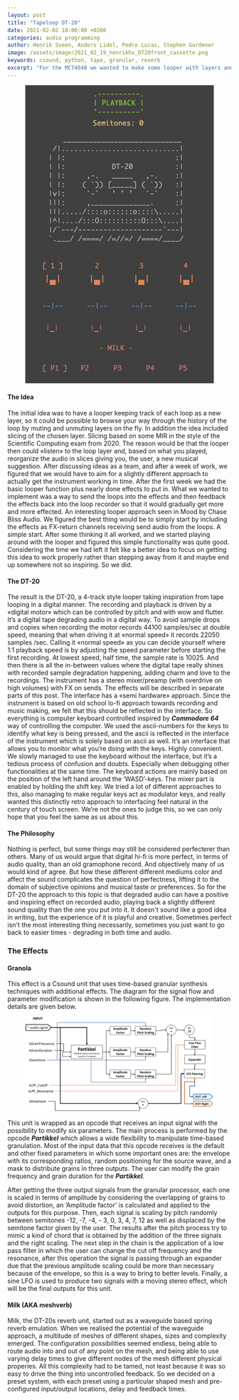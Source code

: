 ```yaml
---
layout: post
title: "Tapeloop DT-20"
date: 2021-02-02 18:00:00 +0200
categories: audio programming
author: Henrik Sveen, Anders Lidel, Pedro Lucas, Stephen Gardener
image: /assets/image/2021_02_19_henrikhs_DT20front_cassette.png
keywords: csound, python, tape, granular, reverb
excerpt: "For the MCT4048 we wanted to make some looper with layers and FX. But what did we get? The DT-20, a 4-track inspired digital tape looper with FX channels and a 'WASD'-mixer. Enjoy! - Stephen, Pedro, Anders & Henrik"
---
```


<figure style="float: auto">
   <img src="/assets/image/2021_02_19_henrikhs_DT20front.png" alt="" title="" width="auto"/> <figcaption></figcaption>
</figure>

#### The Idea
The initial idea was to have a looper keeping track of each loop as a new layer, so it could be possible to browse your way through the history of the loop by muting and unmuting layers on the fly. In addition the idea included slicing of the chosen layer. Slicing based on some MIR in the style of the Scientific Computing exam from 2020. The reason would be that the looper then could «listen» to the loop layer and, based on what you played, reorganize the audio in slices giving you, the user, a new musical suggestion.
After discussing ideas as a team, and after a week of work, we figured that we would have to aim for a slightly different approach to actually get the instrument working in time. After the first week we had the basic looper function plus nearly done effects to put in. What we wanted to implement was a way to send the loops into the effects and then feedback the effects back into the loop recorder so that it would gradually get more and more effected. An interesting looper approach seen in Mood by Chase Bliss Audio. We figured the best thing would be to simply start by including the effects as FX-return channels receiving send audio from the loops. A simple start. After some thinking it all worked, and we started playing around with the looper and figured this simple functionality was quite good. Considering the time we had left it felt like a better idea to focus on getting this idea to work properly rather than stepping away from it and maybe end up somewhere not so inspiring. So we did.

#### The DT-20
The result is the DT-20, a 4-track style looper taking inspiration from tape looping in a digital manner. The recording and playback is driven by a «digital motor» which can be controlled by pitch and with wow and flutter. It’s a digital tape degrading audio in a digital way. To avoid sample drops and copies when recording the motor records 44100 samples/sec at double speed, meaning that when driving it at «normal speed» it records 22050 samples /sec. Calling it «normal speed» as you can decide yourself where 1:1 playback speed is by adjusting the speed parameter before starting the first recording. At lowest speed, half time, the sample rate is 10025. And then there is all the in-between values where the digital tape really shines with recorded sample degradation happening, adding charm and love to the recordings. The instrument has a stereo mixer/preamp (with overdrive on high volumes) with FX on sends. The effects will be described in separate parts of this post.
The interface has a «semi hardware» approach. Since the instrument is based on old school lo-fi approach towards recording and music making, we felt that this should be reflected in the interface. So everything is computer keyboard controlled inspired by ***Commodore 64*** way of controlling the computer. We used the ascii-numbers for the keys to identify what key is being pressed, and the ascii is reflected in the interface of the instrument which is solely based on ascii as well. It’s an interface that allows you to monitor what you’re doing with the keys. Highly convenient. We slowly managed to use the keyboard without the interface, but it’s a tedious process of confusion and doubts. Especially when debugging other functionalities at the same time.
The keyboard actions are mainly based on the position of the left hand around the ‘WASD’-keys. The mixer part is enabled by holding the shift key. We tried a lot of different approaches to this, also managing to make regular keys act as modulator keys, and really wanted this distinctly retro approach to interfacing feel natural in the century of touch screen. We’re not the ones to judge this, so we can only hope that you feel the same as us about this.

#### The Philosophy
Nothing is perfect, but some things may still be considered perfecterer than others. Many of us would argue that digital hi-fi is more perfect, in terms of audio quality, than an old gramophone record. And objectively many of us would kind of agree. But how these different different mediums color and affect the sound complicates the question of perfectness, lifting it to the domain of subjective opinions and musical taste or preferences.
So for the DT-20 the approach to this topic is that degraded audio can have a positive and inspiring effect on recorded audio, playing back a slightly different sound quality than the one you put into it. It doesn't sound like a good idea in writing, but the experience of it is playful and creative. Sometimes perfect isn't the most interesting thing necessarily, sometimes you just want to go back to easier times - degrading in both time and audio.

### The Effects

#### Granola

This effect is a Csound unit that uses time-based granular synthesis techniques with additional effects. The diagram for the signal flow and parameter modification is shown in the following figure. The implementation details are given below.

<figure style="float: auto">
   <img src="/assets/image/2021_02_19_pedropl_granola_diagram.png" alt="" title="" width="auto"/> <figcaption></figcaption>
</figure>

This unit is wrapped as an opcode that receives an input signal with the possibility to modify six parameters. The main process is performed by the opcode ***Partikkel*** which allows a wide flexibility to manipulate time-based granulation. Most of the input data that this opcode receives is the default and other fixed parameters in which some important ones are: the envelope with its corresponding ratios, random positioning for the source wave, and a mask to distribute grains in three outputs. The user can modify the grain frequency and grain duration for the ***Partikkel***.

After getting the three output signals from the granular processor, each one is scaled in terms of amplitude by considering the overlapping of grains to avoid distortion, an ‘Amplitude factor’ is calculated and applied to the outputs for this purpose. Then, each signal is scaling by pitch randomly between semitones -12, -7, -4, - 3, 0, 3, 4, 7, 12 as well as displaced by the semitone factor given by the user. The results after the pitch process try to mimic a kind of chord that is obtained by the addition of the three signals and the right scaling. The next step in the chain is the application of a low pass filter in which the user can change the cut off frequency and the resonance, after this operation the signal is passing through an expander due that the previous amplitude scaling could be more than necessary because of the envelope, so this is a way to bring to better levels. Finally, a sine LFO is used to produce two signals with a moving stereo effect, which will be the final outputs for this unit.

#### Milk (AKA meshverb)
Milk, the DT-20s reverb unit, started out as a waveguide based spring reverb emulation. When we realised the potential of the waveguide approach, a multitude of meshes of different shapes, sizes and complexity emerged. The configuration possibilities seemed endless, being able to route audio into and out of any point on the mesh, and being able to use varying delay times to give different nodes of the mesh different physical properies. All this complexity had to be tamed, not least because it was so easy to drive the thing into uncontrolled feedback. So we decided on a preset system, with each preset using a particular shaped mesh and pre-configured input/output locations, delay and feedback times. 

